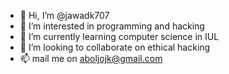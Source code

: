 - 👋 Hi, I’m @jawadk707
- 👀 I’m interested in programming and hacking
- 🌱 I’m currently learning computer science in IUL
- 💞️ I’m looking to collaborate on ethical hacking
- 📫 mail me on aboljojk@gmail.com

<!---
jawadk707/jawadk707 is a ✨ special ✨ repository because its `README.md` (this file) appears on your GitHub profile.
You can click the Preview link to take a look at your changes.
--->
